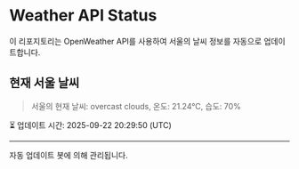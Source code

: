
# Weather API Status

이 리포지토리는 OpenWeather API를 사용하여 서울의 날씨 정보를 자동으로 업데이트합니다.

## 현재 서울 날씨
> 서울의 현재 날씨: overcast clouds, 온도: 21.24°C, 습도: 70%

⏳ 업데이트 시간: 2025-09-22 20:29:50 (UTC)

---
자동 업데이트 봇에 의해 관리됩니다.
